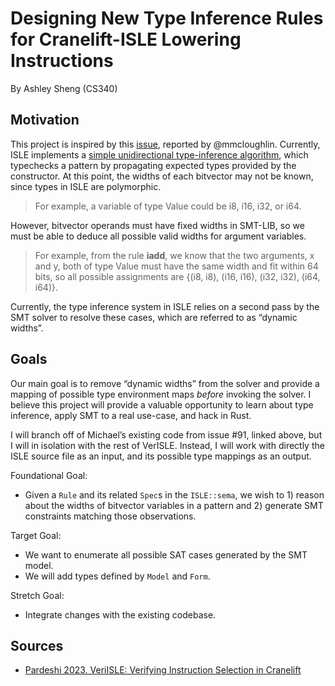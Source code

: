 # Designing New Type Inference Rules for Cranelift-ISLE Lowering Instructions

By Ashley Sheng (CS340)

## Motivation

This project is inspired by this [issue](https://github.com/avanhatt/wasmtime/issues/91), reported by @mmcloughlin. Currently, ISLE implements a [simple unidirectional type-inference algorithm](https://github.com/bytecodealliance/wasmtime/blob/main/cranelift/isle/docs/language-reference.md#well-typed-rules-and-type-inference), which typechecks a pattern by propagating expected types provided by the constructor. At this point, the widths of each bitvector may not be known, since types in ISLE are polymorphic. 

> For example, a variable of type Value could be i8, i16, i32, or i64. 

However, bitvector operands must have fixed widths in SMT-LIB, so we must be able to deduce all possible valid widths for argument variables. 

> For example, from the rule **iadd**, we know that the two arguments, x and y, both of type Value must have the same width and fit within 64 bits, so all possible assignments are {(i8, i8), (i16, i16), (i32, i32), (i64, i64)}.

Currently, the type inference system in ISLE relies on a second pass by the SMT solver to resolve these cases, which are referred to as “dynamic widths”.

## Goals

Our main goal is to remove “dynamic widths” from the solver and provide a mapping of possible type environment maps _before_ invoking the solver. I believe this project will provide a valuable opportunity to learn about type inference, apply SMT to a real use-case, and hack in Rust.

I will branch off of Michael’s existing code from issue #91, linked above, but I will in isolation with the rest of VerISLE. Instead, I will work with directly the ISLE source file as an input, and its possible type mappings as an output.

Foundational Goal:
* Given a `Rule` and its related `Spec`s in the `ISLE::sema`, we wish to 1) reason about the widths of bitvector variables in a pattern and 2) generate SMT constraints matching those observations.


Target Goal:
* We want to enumerate all possible SAT cases generated by the SMT model.
* We will add types defined by `Model` and `Form`.

Stretch Goal:
* Integrate changes with the existing codebase.

## Sources
* [Pardeshi 2023. VeriISLE: Verifying Instruction Selection in Cranelift](http://reports-archive.adm.cs.cmu.edu/anon/2023/CMU-CS-23-126.pdf)
